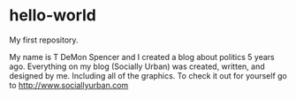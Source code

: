# hello-world
My first repository.


My name is T DeMon Spencer and I created a blog about politics 5 years ago.  Everything on my blog (Socially Urban) was created, written, and designed by me.  Including all of the graphics.  To check it out for yourself go to http://www.sociallyurban.com
